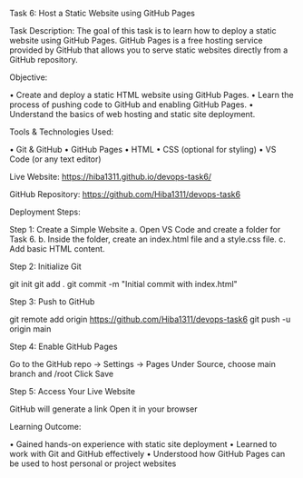 
 Task 6:
 Host a Static Website using GitHub Pages

Task Description:
The goal of this task is to learn how to deploy a static website using GitHub Pages. GitHub Pages is a free hosting service provided by GitHub that allows you to serve static websites directly from a GitHub repository.

 Objective:
 
•	Create and deploy a static HTML website using GitHub Pages.
•	Learn the process of pushing code to GitHub and enabling GitHub Pages.
•	Understand the basics of web hosting and static site deployment.

 Tools & Technologies Used:
 
•	Git & GitHub
•	GitHub Pages
•	HTML
•	CSS (optional for styling)
•	VS Code (or any text editor)

 Live Website:
https://hiba1311.github.io/devops-task6/

 GitHub Repository:
https://github.com/Hiba1311/devops-task6

 Deployment Steps:
 
 Step 1: Create a Simple Website
a.	Open VS Code and create a folder for Task 6.
b.	Inside the folder, create an index.html file and a style.css file.
c.	Add basic HTML content.

 Step 2: Initialize Git

git init
git add .
git commit -m "Initial commit with index.html"

 Step 3: Push to GitHub
 
git remote add origin https://github.com/Hiba1311/devops-task6
git push -u origin main

 Step 4: Enable GitHub Pages
 
 Go to the GitHub repo → Settings → Pages
 Under Source, choose main branch and /root
 Click Save

 Step 5: Access Your Live Website
 
 GitHub will generate a link 
 Open it in your browser

 Learning Outcome:
 
•	Gained hands-on experience with static site deployment
•	Learned to work with Git and GitHub effectively
•	Understood how GitHub Pages can be used to host personal or project websites

